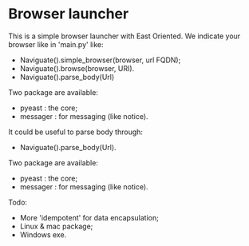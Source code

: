 # Browser launcher

This is a simple browser launcher with East Oriented. We indicate your browser like in 'main.py' like:

* Naviguate().simple_browser(browser, url FQDN);
* Naviguate().browse(browser, URI).
* Naviguate().parse_body(Url)

Two package are available:

* pyeast : the core;
* messager : for messaging (like notice).

It could be useful to parse body through:

* Naviguate().parse_body(Url).

Two package are available:

* pyeast : the core;
* messager : for messaging (like notice).

Todo: 

* More 'idempotent' for data encapsulation;
* Linux & mac package;
* Windows exe.
